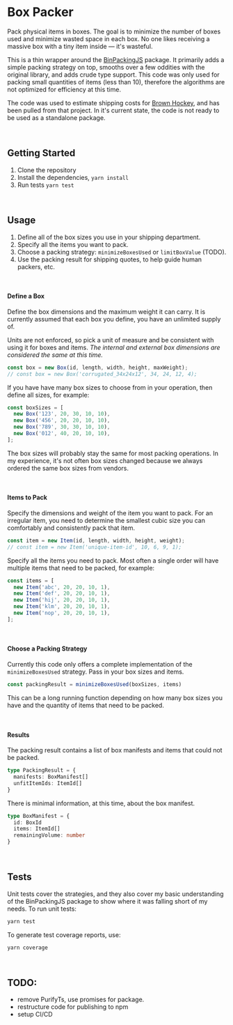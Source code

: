 
# Box Packer

Pack physical items in boxes. The goal is to minimize the number of boxes used and minimize wasted space in each box. No one likes receiving a massive box with a tiny item inside — it's wasteful.

This is a thin wrapper around the [BinPackingJS](https://www.npmjs.com/package/binpackingjs) package. It primarily adds a simple packing strategy on top, smooths over a few oddities with the original library, and adds crude type support. This code was only used for packing small quantities of items (less than 10), therefore the algorithms are not optimized for efficiency at this time.

The code was used to estimate shipping costs for [Brown Hockey](https://www.brownhockey.com/), and has been pulled from that project. In it's current state, the code is not ready to be used as a standalone package.

<br />

## Getting Started
1. Clone the repository
2. Install the dependencies, `yarn install`
3. Run tests `yarn test`

<br />

## Usage

1. Define all of the box sizes you use in your shipping department.
2. Specify all the items you want to pack.
3. Choose a packing strategy: `minimizeBoxesUsed` or `limitBoxValue` (TODO).
4. Use the packing result for shipping quotes, to help guide human packers, etc.

<br />

#### Define a Box

Define the box dimensions and the maximum weight it can carry. It is currently assumed that each box you define, you have an unlimited supply of.

Units are not enforced, so pick a unit of measure and be consistent with using it for boxes and items. *The internal and external box dimensions are considered the same at this time.*

```typescript
const box = new Box(id, length, width, height, maxWeight);
// const box = new Box('corrugated_34x24x12', 34, 24, 12, 4);
```

If you have have many box sizes to choose from in your operation, then define all sizes, for example:

```typescript
const boxSizes = [
  new Box('123', 20, 30, 10, 10),
  new Box('456', 20, 20, 10, 10),
  new Box('789', 30, 30, 10, 10),
  new Box('012', 40, 20, 10, 10),
];
```

The box sizes will probably stay the same for most packing operations. In my experience, it's not often box sizes changed because we always ordered the same box sizes from vendors.

<br />


#### Items to Pack

Specify the dimensions and weight of the item you want to pack. For an irregular item, you need to determine the smallest cubic size you can comfortably and consistently pack that item.

```typescript
const item = new Item(id, length, width, height, weight);
// const item = new Item('unique-item-id', 10, 6, 9, 1);
```

Specify all the items you need to pack. Most often a single order will have multiple items that need to be packed, for example:

```typescript
const items = [
  new Item('abc', 20, 20, 10, 1),
  new Item('def', 20, 20, 10, 1),
  new Item('hij', 20, 20, 10, 1),
  new Item('klm', 20, 20, 10, 1),
  new Item('nop', 20, 20, 10, 1),
];
```

<br />


#### Choose a Packing Strategy

Currently this code only offers a complete implementation of the `minimizeBoxesUsed` strategy. Pass in your box sizes and items.

```typescript
const packingResult = minimizeBoxesUsed(boxSizes, items)
```

This can be a long running function depending on how many box sizes you have and the quantity of items that need to be packed. 
<!-- Go into more detail about durations for various quantities -->

<br />

#### Results

The packing result contains a list of box manifests and items that could not be packed.

```typescript
type PackingResult = {
  manifests: BoxManifest[]
  unfitItemIds: ItemId[]
}
```

There is minimal information, at this time, about the box manifest.
<!-- TODO: update the items type, add box weight, dimensions… etc -->

```typescript
type BoxManifest = {
  id: BoxId
  items: ItemId[]
  remainingVolume: number
}
```

<br />

## Tests

Unit tests cover the strategies, and they also cover my basic understanding of the BinPackingJS package to show where it was falling short of my needs. To run unit tests:

```typescript
yarn test
```

To generate test coverage reports, use:
```typescript
yarn coverage
```

<br />


## TODO:
- remove PurifyTs, use promises for package.
- restructure code for publishing to npm
- setup CI/CD

